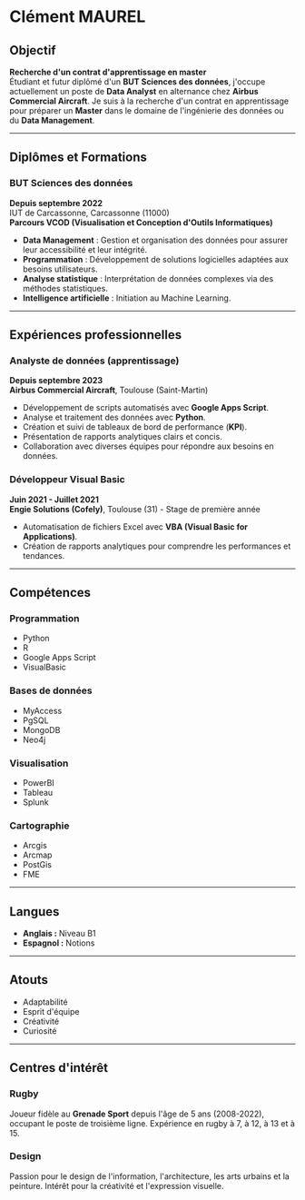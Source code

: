 # Clément MAUREL

## Objectif
**Recherche d'un contrat d'apprentissage en master**  
Étudiant et futur diplômé d'un **BUT Sciences des données**, j'occupe actuellement un poste de **Data Analyst** en alternance chez **Airbus Commercial Aircraft**. Je suis à la recherche d'un contrat en apprentissage pour préparer un **Master** dans le domaine de l'ingénierie des données ou du **Data Management**.


---

## Diplômes et Formations
### **BUT Sciences des données**  
**Depuis septembre 2022**  
IUT de Carcassonne, Carcassonne (11000)  
**Parcours VCOD (Visualisation et Conception d'Outils Informatiques)**  
- **Data Management** : Gestion et organisation des données pour assurer leur accessibilité et leur intégrité.  
- **Programmation** : Développement de solutions logicielles adaptées aux besoins utilisateurs.  
- **Analyse statistique** : Interprétation de données complexes via des méthodes statistiques.  
- **Intelligence artificielle** : Initiation au Machine Learning.

---

## Expériences professionnelles

### **Analyste de données (apprentissage)**  
**Depuis septembre 2023**  
**Airbus Commercial Aircraft**, Toulouse (Saint-Martin)  
- Développement de scripts automatisés avec **Google Apps Script**.  
- Analyse et traitement des données avec **Python**.  
- Création et suivi de tableaux de bord de performance (**KPI**).  
- Présentation de rapports analytiques clairs et concis.  
- Collaboration avec diverses équipes pour répondre aux besoins en données.

### **Développeur Visual Basic**  
**Juin 2021 - Juillet 2021**  
**Engie Solutions (Cofely)**, Toulouse (31) - Stage de première année  
- Automatisation de fichiers Excel avec **VBA (Visual Basic for Applications)**.  
- Création de rapports analytiques pour comprendre les performances et tendances.

---

## Compétences

### **Programmation**
- Python  
- R  
- Google Apps Script  
- VisualBasic  

### **Bases de données**
- MyAccess  
- PgSQL  
- MongoDB  
- Neo4j  

### **Visualisation**
- PowerBI  
- Tableau  
- Splunk  

### **Cartographie**
- Arcgis  
- Arcmap  
- PostGis  
- FME  

---

## Langues
- **Anglais :** Niveau B1  
- **Espagnol :** Notions  

---

## Atouts
- Adaptabilité  
- Esprit d'équipe  
- Créativité  
- Curiosité  

---

## Centres d'intérêt

### **Rugby**
Joueur fidèle au **Grenade Sport** depuis l'âge de 5 ans (2008-2022), occupant le poste de troisième ligne. Expérience en rugby à 7, à 12, à 13 et à 15.

### **Design**
Passion pour le design de l'information, l'architecture, les arts urbains et la peinture. Intérêt pour la créativité et l'expression visuelle.
